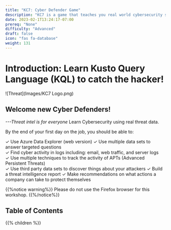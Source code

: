 ```yaml
---
title: "KC7: Cyber Defender Game"
description: "KC7 is a game that teaches you real world cybersecurity skills used by professional Cyber Defenders"
date: 2023-02-1T13:24:17-07:00
prereq: "None"
difficulty: "Advanced"
draft: false
icon: "fas fa-database"
weight: 131
---
```



# Introduction: Learn Kusto Query Language (KQL) to catch the hacker!

![Threat](Images/KC7 Logo.png)

## Welcome new Cyber Defenders! 

*---Threat intel is for everyone*
Learn Cybersecurity using real threat data.

By the end of your first day on the job, you should be able to: 
 
✓	Use Azure Data Explorer (web version)
✓	Use multiple data sets to answer targeted questions  
✓	Find cyber activity in logs including: email, web traffic, and server logs  
✓	Use multiple techniques to track the activity of APTs (Advanced Persistent Threats)  
✓	Use third party data sets to discover things about your attackers 
✓	Build a threat intelligence report 
✓	Make recommendations on what actions a company can take to protect themselves 


{{%notice warning%}}
Please do not use the Firefox browser for this workshop.
{{%/notice%}}

## Table of Contents

{{% children %}}

